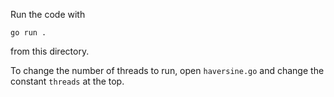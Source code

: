Run the code with

	go run .

from this directory.

To change the number of threads to run, open `haversine.go` and change
the constant `threads` at the top.
